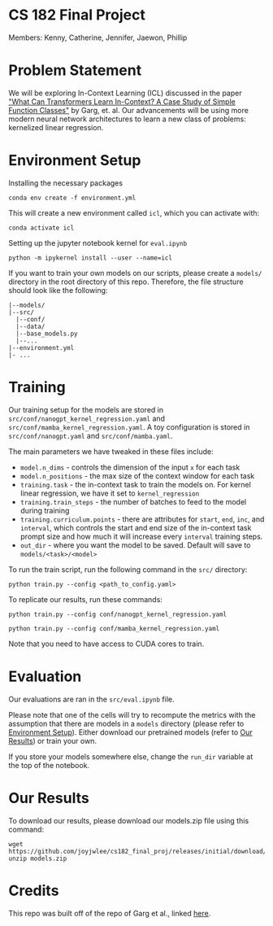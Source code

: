# CS 182 Final Project
Members: Kenny, Catherine, Jennifer, Jaewon, Phillip

# Problem Statement
We will be exploring In-Context Learning (ICL) discussed in the paper ["What Can Transformers Learn In-Context? A Case Study of Simple Function Classes"](https://arxiv.org/abs/2208.01066) by Garg, et. al. Our advancements will be using more modern neural network architectures to learn a new class of problems: kernelized linear regression.

# Environment Setup
Installing the necessary packages
```
conda env create -f environment.yml
```
This will create a new environment called `icl`, which you can activate with:
```
conda activate icl
```

Setting up the jupyter notebook kernel for `eval.ipynb`
```
python -m ipykernel install --user --name=icl
```

If you want to train your own models on our scripts, please create a `models/` directory in the root directory of this repo. Therefore, the file structure should look like the following:
```
|--models/
|--src/
  |--conf/
  |--data/
  |--base_models.py
  |--...
|--environment.yml
|- ...
```

# Training
Our training setup for the models are stored in `src/conf/nanogpt_kernel_regression.yaml` and `src/conf/mamba_kernel_regression.yaml`. A toy configuration is stored in `src/conf/nanogpt.yaml` and `src/conf/mamba.yaml`.

The main parameters we have tweaked in these files include:
* `model.n_dims` - controls the dimension of the input `x` for each task
* `model.n_positions` - the max size of the context window for each task
* `training.task` - the in-context task to train the models on. For kernel linear regression, we have it set to `kernel_regression`
* `training.train_steps` - the number of batches to feed to the model during training
* `training.curriculum.points` - there are attributes for `start`, `end`, `inc`, and `interval`, which controls the start and end size of the in-context task prompt size and how much it will increase every `interval` training steps.
* `out_dir` - where you want the model to be saved. Default will save to `models/<task>/<model>`

To run the train script, run the following command in the `src/` directory:
```
python train.py --config <path_to_config.yaml>
```
To replicate our results, run these commands:
```
python train.py --config conf/nanogpt_kernel_regression.yaml

python train.py --config conf/mamba_kernel_regression.yaml
```
Note that you need to have access to CUDA cores to train.

# Evaluation
Our evaluations are ran in the `src/eval.ipynb` file. 

Please note that one of the cells will try to recompute the metrics with the assumption that there are models in a `models` directory (please refer to [Environment Setup](#environment-setup)). Either download our pretrained models (refer to [Our Results](#our-results)) or train your own. 

If you store your models somewhere else, change the `run_dir` variable at the top of the notebook.

# Our Results
To download our results, please download our models.zip file using this command:
```
wget https://github.com/joyjwlee/cs182_final_proj/releases/initial/download/initial/models.zip
unzip models.zip
```

# Credits
This repo was built off of the repo of Garg et al., linked [here](https://github.com/dtsip/in-context-learning).